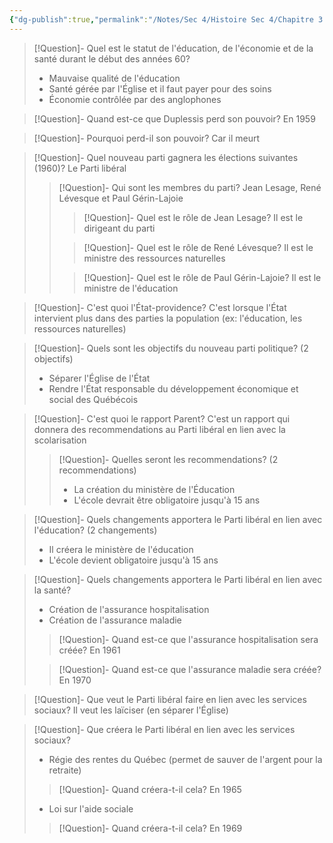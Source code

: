 ```yaml
---
{"dg-publish":true,"permalink":"/Notes/Sec 4/Histoire Sec 4/Chapitre 3：La modernisation du Québec et la révolution tranquille (1945 - 1980)/Dossier 2：La Révolution tranquille et ses effets (1960-1970/"}
---
```



>[!Question]- Quel est le statut de l'éducation, de l'économie et de la santé durant le début des années 60?
>- Mauvaise qualité de l'éducation
>- Santé gérée par l'Église et il faut payer pour des soins
>- Économie contrôlée par des anglophones

>[!Question]- Quand est-ce que Duplessis perd son pouvoir?
>En 1959

>[!Question]- Pourquoi perd-il son pouvoir?
>Car il meurt

>[!Question]- Quel nouveau parti gagnera les élections suivantes (1960)?
>Le Parti libéral
>>[!Question]- Qui sont les membres du parti?
>>Jean Lesage, René Lévesque et Paul Gérin-Lajoie
>>>[!Question]- Quel est le rôle de Jean Lesage?
>>>Il est le dirigeant du parti
>>
>>>[!Question]- Quel est le rôle de René Lévesque?
>>>Il est le ministre des ressources naturelles
>>
>>>[!Question]- Quel est le rôle de Paul Gérin-Lajoie?
>>>Il est le ministre de l'éducation


>[!Question]- C'est quoi l'État-providence?
>C'est lorsque l'État intervient plus dans des parties la population (ex: l'éducation, les ressources naturelles)

>[!Question]- Quels sont les objectifs du nouveau parti politique? (2 objectifs)
>- Séparer l'Église de l'État
>- Rendre l'État responsable du développement économique et social des Québécois


>[!Question]- C'est quoi le rapport Parent?
>C'est un rapport qui donnera des recommendations au Parti libéral en lien avec la scolarisation
>>[!Question]- Quelles seront les recommendations? (2 recommendations)
>>- La création du ministère de l'Éducation
>>- L'école devrait être obligatoire jusqu'à 15 ans

>[!Question]- Quels changements apportera le Parti libéral en lien avec l'éducation? (2 changements)
>- Il créera le ministère de l'éducation
>- L'école devient obligatoire jusqu'à 15 ans

>[!Question]- Quels changements apportera le Parti libéral en lien avec la santé?
>- Création de l'assurance hospitalisation
>- Création de l'assurance maladie
>>[!Question]- Quand est-ce que l'assurance hospitalisation sera créée?
>>En 1961
>
>>[!Question]- Quand est-ce que l'assurance maladie sera créée?
>>En 1970


>[!Question]- Que veut le Parti libéral faire en lien avec les services sociaux?
>Il veut les laïciser (en séparer l'Église)

>[!Question]- Que créera le Parti libéral en lien avec les services sociaux?
>- Régie des rentes du Québec (permet de sauver de l'argent pour la retraite)
>>[!Question]- Quand créera-t-il cela?
>>En 1965
>- Loi sur l'aide sociale
>>[!Question]- Quand créera-t-il cela?
>>En 1969

